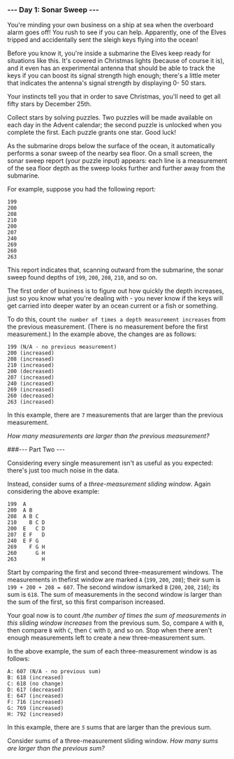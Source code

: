 ﻿### --- Day 1: Sonar Sweep ---
You're minding your own business on a ship at sea when the overboard alarm
goes off! You rush to see if you can help. Apparently, one of the Elves
tripped and accidentally sent the sleigh keys flying into the ocean!

Before you know it, you're inside a submarine the Elves keep ready for
situations like this. It's covered in Christmas lights (because of course
it is), and it even has an experimental antenna that should be able to
track the keys if you can boost its signal strength high enough; there's a
little meter that indicates the antenna's signal strength by displaying 0-
50 stars.

Your instincts tell you that in order to save Christmas, you'll need to get
all fifty stars by December 25th.

Collect stars by solving puzzles. Two puzzles will be made available on
each day in the Advent calendar; the second puzzle is unlocked when you
complete the first. Each puzzle grants one star. Good luck!

As the submarine drops below the surface of the ocean, it automatically
performs a sonar sweep of the nearby sea floor. On a small screen, the 
sonar sweep report (your puzzle input) appears: each line is a measurement 
of the sea floor depth as the sweep looks further and further away from the
submarine.

For example, suppose you had the following report:

	199
	200
	208
	210
	200
	207
	240
	269
	260
	263

This report indicates that, scanning outward from the submarine, the sonar 
sweep found depths of `199`, `200`, `208`, `210`, and so on.

The first order of business is to figure out how quickly the depth
increases, just so you know what you're dealing with - you never know if
the keys will get carried into deeper water by an ocean current or a fish
or something.

To do this, count `the number of times a depth measurement increases` from
the previous measurement. (There is no measurement before the first
measurement.) In the example above, the changes are as follows:

	199 (N/A - no previous measurement)
	200 (increased)
	208 (increased)
	210 (increased)
	200 (decreased)
	207 (increased)
	240 (increased)
	269 (increased)
	260 (decreased)
	263 (increased)

In this example, there are `7` measurements that are larger than the previous
measurement.

*How many measurements are larger than the previous measurement?*

###--- Part Two ---

Considering every single measurement isn't as useful as you expected:
there's just too much noise in the data.

Instead, consider sums of a *three-measurement sliding window*. Again
considering the above example:

	199  A      
	200  A B    
	208  A B C  
	210    B C D
	200  E   C D
	207  E F   D
	240  E F G  
	269    F G H
	260      G H
	263        H

Start by comparing the first and second three-measurement windows. The 
measurements in thefirst window are marked `A` (`199`, `200`, `208`); their sum is
`199 + 200 + 208 = 607`. The second window ismarked `B` (`200`, `208`, `210`); its
sum is `618`. The sum of measurements in the second window is larger than the
sum of the first, so this first comparison increased.

Your goal now is to count */the number of times the sum of measurements in
this sliding window increases* from the previous sum. So, compare `A` with `B`,
then compare `B` with `C`, then `C` with `D`, and so on. Stop when there aren't
enough measurements left to create a new three-measurement sum.

In the above example, the sum of each three-measurement window is as 
follows:

	A: 607 (N/A - no previous sum)
	B: 618 (increased)
	C: 618 (no change)
	D: 617 (decreased)
	E: 647 (increased)
	F: 716 (increased)
	G: 769 (increased)
	H: 792 (increased)

In this example, there are *`5`* sums that are larger than the previous sum.

Consider sums of a three-measurement sliding window. *How many 
sums are larger than the previous sum?*